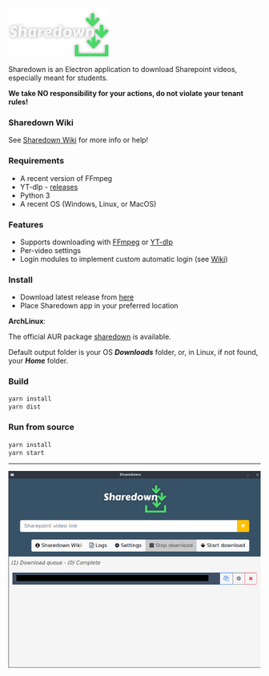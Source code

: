 ![](sharedownlogo.png)

Sharedown is an Electron application to download Sharepoint videos, especially meant for students.

**We take NO responsibility for your actions, do not violate your tenant rules!**

### Sharedown Wiki
See [Sharedown Wiki](https://github.com/kylon/Sharedown/wiki) for more info or help!

### Requirements
* A recent version of FFmpeg
* YT-dlp - [releases](https://github.com/yt-dlp/yt-dlp/releases)
* Python 3
* A recent OS (Windows, Linux, or MacOS)

### Features
* Supports downloading with [FFmpeg](https://www.ffmpeg.org/) or [YT-dlp](https://github.com/yt-dlp/yt-dlp)
* Per-video settings
* Login modules to implement custom automatic login (see [Wiki](https://github.com/kylon/Sharedown/wiki))

### Install
* Download latest release from [here](https://github.com/kylon/Sharedown/releases/latest)
* Place Sharedown app in your preferred location

**ArchLinux**:

The official AUR package [sharedown](https://aur.archlinux.org/packages/sharedown/) is available.


Default output folder is your OS _**Downloads**_ folder, or, in Linux, if not found, your _**Home**_ folder.

### Build

```
yarn install
yarn dist
```

### Run from source

```
yarn install
yarn start
```

---

![](sharedown.jpg)
